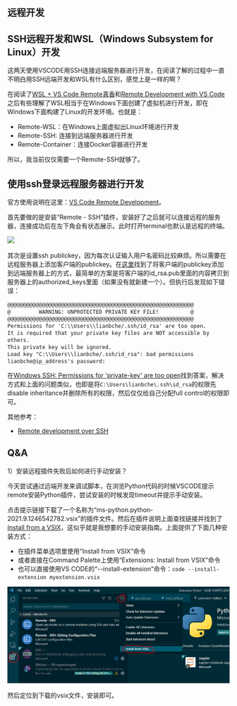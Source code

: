 ## 远程开发

## SSH远程开发和WSL（Windows Subsystem for Linux）开发

这两天使用VSCODE用SSH连接远端服务器进行开发，在阅读了解的过程中一直不明白用SSH远端开发和WSL有什么区别，感觉上是一样的啊？

在阅读了[WSL + VS Code Remote真香](https://juejin.cn/post/6844904021216460808)和[Remote Development with VS Code](https://code.visualstudio.com/blogs/2019/05/02/remote-development)之后有些理解了WSL相当于在Windows下面创建了虚拟机进行开发，即在Windows下面构建了Linux的开发环境。也就是：

- Remote-WSL：在Windows上面虚拟出Linux环境进行开发
- Remote-SSH: 连接到远端服务器进行开发
- Remote-Container：连接Docker容器进行开发

所以，我当前仅仅需要一个Remote-SSH就够了。


## 使用ssh登录远程服务器进行开发

官方使用说明在这里：[VS Code Remote Development](https://code.visualstudio.com/docs/remote/remote-overview)。

首先要做的是安装“Remote - SSH”插件，安装好了之后就可以连接远程的服务器，连接成功后在左下角会有状态展示。此时打开terminal也默认是远程的终端。

![](ssh-link-status.png)

其次是设置ssh publickey，因为每次认证输入用户名密码比较麻烦。所以需要在远程服务器上添加客户端的publickey。在[这里](https://www.digitalocean.com/community/tutorials/how-to-configure-ssh-key-based-authentication-on-a-linux-server)找到了将客户端的publickey添加到远端服务器上的方式，最简单的方案是将客户端的id_rsa.pub里面的内容拷贝到服务器上的authorized_keys里面（如果没有就新建一个）。但执行后发现如下错误：

```
@@@@@@@@@@@@@@@@@@@@@@@@@@@@@@@@@@@@@@@@@@@@@@@@@@@@@@@@@@@
@         WARNING: UNPROTECTED PRIVATE KEY FILE!          @
@@@@@@@@@@@@@@@@@@@@@@@@@@@@@@@@@@@@@@@@@@@@@@@@@@@@@@@@@@@
Permissions for 'C:\\Users\\lianbche/.ssh/id_rsa' are too open.
It is required that your private key files are NOT accessible by others.
This private key will be ignored.
Load key "C:\\Users\\lianbche/.ssh/id_rsa": bad permissions
lianbche@ip_address's password:
```

在[Windows SSH: Permissions for 'private-key' are too open](https://superuser.com/questions/1296024/windows-ssh-permissions-for-private-key-are-too-open)找到答案，解决方式和上面的问题类似，也即是将`C:\Users\lianbche\.ssh\id_rsa`的权限先disable inheritance并删除所有的权限，然后仅仅给自己分配full control的权限即可。

其他参考：

- [Remote development over SSH](https://code.visualstudio.com/docs/remote/ssh-tutorial)

## Q&A

1）安装远程插件失败后如何进行手动安装？

今天尝试通过远端开发来调试脚本，在浏览Python代码的时候VSCODE提示remote安装Python插件，尝试安装的时候发现timeout并提示手动安装。

点击提示链接下载了一个名称为“ms-python.python-2021.9.1246542782.vsix”的插件文件。然后在插件说明上面查找链接并找到了[Install from a VSIX](https://code.visualstudio.com/docs/editor/extension-marketplace#_install-from-a-vsix)，这似乎就是我想要的手动安装指南。上面提供了下面几种安装方式：

- 在插件菜单选项里使用“Install from VSIX”命令
- 或者直接在Command Palette上使用“Extensions: Install from VSIX”命令
- 也可以直接使用VS CODE的“--install-extension”命令：`code --install-extension myextension.vsix`

![](./install_from_VSIX.PNG)

然后定位到下载的vsix文件，安装即可。
